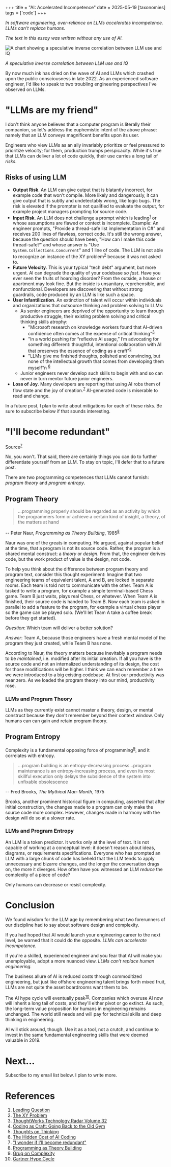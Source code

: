 +++
title = "AI: Accelerated Incompetence"
date = 2025-05-19
[taxonomies]
tags = ['code']
+++

*In software engineering, over-reliance on LLMs accelerates incompetence. LLMs can't replace humans.*

*The text in this essay was written without any use of AI.*

<img class="mx-auto" src="../llm_use.jpg" alt="A chart showing a speculative inverse correlation between LLM use and IQ"/>
<div class="text-center">
  <p style="font-style: italic">
    A speculative inverse correlation between LLM use and IQ
  </p>
</div>

By now much ink has dried on the wave of AI and LLMs which crashed upon the public consciousness in late 2022. As an experienced software engineer, I'd like to speak to two troubling engineering perspectives I've observed on LLMs.

# "LLMs are my friend"

I don't think anyone believes that a computer program is literally their companion, so let's address the euphemistic intent of the above phrase: namely that an LLM conveys magnificent benefits upon its user. 

Engineers who view LLMs as an ally invariably prioritize or feel pressured to prioritize velocity; for them, production trumps perspicacity. While it's true that LLMs can deliver a lot of code quickly, their use carries a long tail of *risks*. 

## Risks of using LLM

- **Output Risk**. An LLM can give output that is blatantly incorrect, for example code that won't compile. More likely and dangerously, it can give output that is subtly and undetectably wrong, like logic bugs. The risk is elevated if the prompter is not qualified to evaluate the output, for example project managers prompting for source code.
- **Input Risk**. An LLM does not challenge a prompt which is leading<sup>[1](#references)</sup> or whose assumptions are flawed or context is incomplete. Example: An engineer prompts, "Provide a thread-safe list implementation in C#" and receives 200 lines of flawless, correct code. It's still the wrong answer, because the question should have been, "How can I make this code thread-safe?" and whose answer is "Use `System.Collections.Concurrent`" and 1 line of code. The LLM is not able to recognize an instance of the XY problem<sup>[2](#references)</sup> because it was not asked to.
- **Future Velocity**. This is your typical "tech debt" argument, but more urgent. AI can degrade the quality of your codebase *so fast*. Have you ever seen the fruits of hoarding disorder? From the outside, a house or apartment may look fine. But the inside is unsanitary, reprehensible, and nonfunctional. Developers are discovering that without strong guardrails, code produced by an LLM is like such a space. 
- **User Infantilization**. An extinction of talent will occur within individuals and organizations that outsource thinking and problem solving to LLMs:
	- As senior engineers are deprived of the opportunity to learn through productive struggle, their existing problem solving and critical thinking skills atrophy:
		- "Microsoft research on knowledge workers found that AI-driven confidence often comes at the expense of critical thinking"<sup>[3](#references)</sup>
		- "In a world pushing for “reflexive AI usage,” I’m advocating for something different: thoughtful, intentional collaboration with AI that preserves the essence of coding as a craft"<sup>[5](#references)</sup>
		- "LLMs give me finished thoughts, polished and convincing, but none of the intellectual growth that comes from developing them myself"n <sup>[6](#references)</sup>
	- Junior engineers never develop such skills to begin with and so can never in turn mentor future junior engineers.
- **Loss of Joy**. Many developers are reporting that using AI robs them of flow state and the joy of creation.<sup>[7](#references)</sup> AI-generated code is miserable to read and change.

In a future post, I plan to write about mitigations for each of these risks. Be sure to subscribe below if that sounds interesting.

# "I'll become redundant"

Source<sup>[7](#references)</sup>

No, you won't. That said, there are certainly things you can do to further differentiate yourself from an LLM. To stay on topic, I'll defer that to a future post.

There are two programming competences that LLMs cannot furnish: *program theory* and *program entropy*.

## Program Theory

> ...programming properly should be regarded as an activity by which the programmers form or achieve a certain kind of insight, a theory, of the matters at hand 

-- Peter Naur, *Programming as Theory Building*, 1985<sup>[8](#references)</sup>

Naur was one of the greats in computing. He argued, against popular belief at the time, that a program is not its source code. Rather, the program is a shared mental construct: a *theory* or *design*. From that, the engineer derives code, but the work product of value is the design, not code. 

To help you think about the difference between program theory and program text, consider this thought experiment: Imagine that two engineering teams of equivalent talent, A and B, are locked in separate rooms. Each team is told not to communicate with the other. Team A is tasked to write a program, for example a simple terminal-based Chess game. Team B just waits, plays real Chess, or whatever. When Team A is finished, their source code is handed to Team B. Now each team is asked in parallel to add a feature to the program, for example a virtual chess player so the game can be played solo. (We'll let Team A take a coffee break before they get started). 

*Question*: Which team will deliver a better solution? 

*Answer*: Team A, because those engineers have a fresh mental model of the program they just created, while Team B has none.

According to Naur, the theory matters because inevitably a program needs to be *maintained*, i.e. modified after its initial creation. If all you have is the source code and not an internalized understanding of its design, the cost for those modifications will be higher. I think we can each remember a time we were introduced to a big existing codebase. At first our productivity was near zero. As we loaded the program theory into our mind, productivity rose.

### LLMs and Program Theory

LLMs as they currently exist cannot master a theory, design, or mental construct because they don't remember beyond their context window. Only humans can can gain and retain program theory.

## Program Entropy

Complexity is a fundamental opposing force of programming<sup>[9](#references)</sup>, and it correlates with entropy.

> ...program building is an entropy-decreasing process...program maintenance is an entropy-increasing process, and even its most skillful execution only delays the subsidence of the system into unfixable obsolescence 

-- Fred Brooks, *The Mythical Man-Month*, 1975
 
Brooks, another prominent historical figure in computing, asserted that after initial construction, the changes made to a program can only make the source code more complex. However, changes made in harmony with the design will do so at a slower rate.

### LLMs and Program Entropy

An LLM is a token predictor. It works only at the level of text. It is not capable of working at a conceptual level: it doesn't reason about ideas, diagrams, or requirements specifications. Everyone who has prompted an LLM with a large chunk of code has beheld that the LLM tends to apply unnecessary and bizarre changes, and the longer the conversation drags on, the more it diverges. How often have you witnessed an LLM *reduce* the complexity of a piece of code?

Only humans can decrease or resist complexity. 

# Conclusion

We found wisdom for the LLM age by remembering what two forerunners of our discipline had to say about software design and complexity.


If you had hoped that AI would launch your engineering career to the next level, be warned that it could do the opposite. *LLMs can accelerate incompetence.*

If you're a skilled, experienced engineer and you fear that AI will make you unemployable, adopt a more nuanced view. *LLMs can't replace human engineering.*

The business allure of AI is reduced costs through commoditized engineering, but just like offshore engineering talent brings forth mixed fruit, LLMs are not quite the asset boardrooms want them to be.

The AI hype cycle will eventually peak<sup>[10](#references)</sup>. Companies which overuse AI now will inherit a long tail of costs, and they'll either pivot or go extinct. As such, the long-term value proposition for humans in engineering remains unchanged. The world still needs and will pay for technical skills and deep thinking in engineering. 

AI will stick around, though. Use it as a tool, not a crutch, and continue to invest in the same fundamental engineering skills that were deemed valuable in 2019.

# Next...

Subscribe to my email list below. I plan to write more.

# References

1. [Leading Question](https://en.wikipedia.org/wiki/Leading_question)
2. [The XY Problem](https://en.wikipedia.org/wiki/XY_problem)
3. [ThoughtWorks Technology Radar Volume 32](https://www.thoughtworks.com/content/dam/thoughtworks/documents/radar/2025/04/tr_technology_radar_vol_32_en.pdf)
4. [Coding as Craft: Going Back to the Old Gym](https://cekrem.github.io/posts/coding-as-craft-going-back-to-the-old-gym/)
5. [Thoughts on Thinking](https://dcurt.is/thinking)
6. [The Hidden Cost of AI Coding](https://terriblesoftware.org/2025/04/23/the-hidden-cost-of-ai-coding/)
7. ["I wonder if I'll become redundant"](https://www.reddit.com/r/ExperiencedDevs/comments/1h3xpke/dont_know_if_the_right_place_how_to_work_on/ )
8. [Programming as Theory Building](https://pablo.rauzy.name/dev/naur1985programming.pdf)
9. [Grug on Complexity](https://grugbrain.dev/#grug-on-complexity)
10. [Gartner Hype Cycle](https://en.wikipedia.org/wiki/Gartner_hype_cycle)
